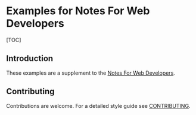 # Examples for Notes For Web Developers

[TOC]



## Introduction

These examples are a supplement to the [Notes For Web Developers](../NFWD).



## Contributing

Contributions are welcome. For a detailed style guide see [CONTRIBUTING](CONTRIBUTING.md).